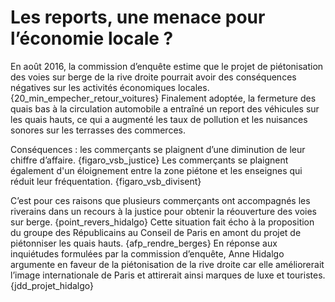 # Les reports, une menace pour l’économie locale ?

En août 2016, la commission d’enquête estime que le projet de piétonisation des voies sur berge de la rive droite pourrait avoir des conséquences négatives sur les activités économiques locales. {20_min_empecher_retour_voitures} Finalement adoptée, la fermeture des quais bas à la circulation automobile a entraîné un report des véhicules sur les quais hauts, ce qui a augmenté les taux de pollution et les nuisances sonores sur les terrasses des commerces.

Conséquences : les commerçants se plaignent d’une diminution de leur chiffre d’affaire. {figaro_vsb_justice} Les commerçants se plaignent également d'un éloignement entre la zone piétone et les enseignes qui réduit leur fréquentation. {figaro_vsb_divisent}

C’est pour ces raisons que plusieurs commerçants ont accompagnés les riverains dans un recours à la justice pour obtenir la réouverture des voies sur berge. {point_revers_hidalgo} Cette situation fait écho à la proposition du groupe des Républicains au Conseil de Paris en amont du projet de piétonniser les quais hauts. {afp_rendre_berges} En réponse aux inquiétudes formulées par la commission d’enquête, Anne Hidalgo argumente en faveur de la piétonisation de la rive droite car elle améliorerait l’image internationale de Paris et attirerait ainsi marques de luxe et touristes. {jdd_projet_hidalgo}
